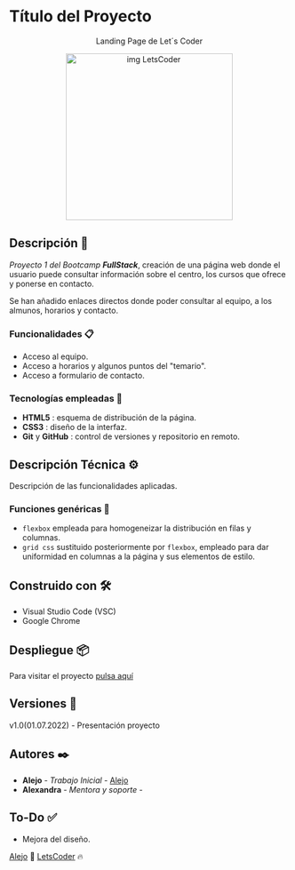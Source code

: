 # Título del Proyecto

<p align="center" fontweight="bold">Landing Page de Let´s Coder</p>
<p align="center">
    <img src="https://github.com/AlejoAcle/Proyecto_1/blob/master/IMAGENES/imagenes_p1_diseño/letscoder-sin-fondo.png" alt="img LetsCoder" widht="300px" height="300px">
</p>

## Descripción 🚀

_Proyecto 1 del Bootcamp **FullStack**_, creación de una página web donde el usuario puede consultar información sobre el centro, los cursos que ofrece y ponerse en contacto.

Se han añadido enlaces directos donde poder consultar al equipo, a los almunos, horarios y contacto.


### Funcionalidades 📋

- Acceso al equipo.
- Acceso a horarios y algunos puntos del "temario".
- Acceso a formulario de contacto.


### Tecnologías empleadas 🔧

- **HTML5** : esquema de distribución de la página.
- **CSS3** : diseño de la interfaz.
- **Git** y **GitHub** : control de versiones y repositorio en remoto.



## Descripción Técnica ⚙️

Descripción de las funcionalidades aplicadas.

### Funciones genéricas 🔩

- `flexbox` empleada para homogeneizar la distribución en filas y columnas.
- `grid css` sustituido posteriormente por `flexbox`, empleado para dar uniformidad en columnas a la página y sus elementos de estilo.



## Construido con 🛠️

* Visual Studio Code (VSC)
* Google Chrome




## Despliegue 📦

Para visitar el proyecto [pulsa aquí](https://mrkaelego.netlify.app)



## Versiones 📌

v1.0(01.07.2022) - Presentación proyecto



## Autores ✒️

* **Alejo** - *Trabajo Inicial* - [Alejo](https://github.com/AlejoAcle)
* **Alexandra** - *Mentora y soporte* - 



## To-Do ✅

- Mejora del diseño.



[Alejo](https://github.com/AlejoAcle) 🦖​
[LetsCoder](https://campsite.academy) 🔥
